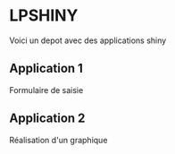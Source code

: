 # LPSHINY

Voici un depot avec des applications shiny 

## Application 1

Formulaire de saisie 

## Application 2 

Réalisation d'un graphique 
